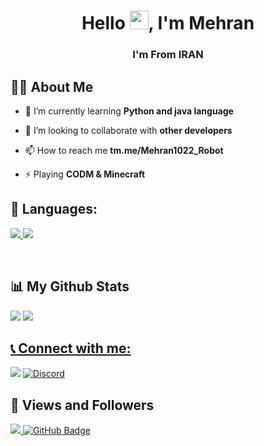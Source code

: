 <!-- 👋 Hi, I’m @Mehran1022mm
- 👀 I’m interested in ...
- 🌱 I’m currently learning ...
- 💞️ I’m looking to collaborate on ...
- 📫 How to reach me ...--->


<h1 align="center">Hello <img src="https://raw.githubusercontent.com/MartinHeinz/MartinHeinz/master/wave.gif" width="30px">, I'm Mehran</h1>
<h3 align="center">I'm From IRAN</h3>


## 🙋‍♂️ About Me

- 🌱 I’m currently learning **Python and java language**

- 👯 I’m looking to collaborate with **other developers**

- 📫 How to reach me **tm.me/Mehran1022_Robot**

- ⚡ Playing **CODM & Minecraft**

## 🚀 Languages:

<p align="left"> 
    <a href="https://www.python.org" target="_blank"> <img src="https://img.icons8.com/color/48/000000/python.png"/> </a> 
    <a style="padding-right:8px;" href="https://nodejs.org" target="_blank"> <img src="https://img.icons8.com/color/48/000000/nodejs.png"/> </a> 
</p>
<!-- [![React Badge](https://img.shields.io/badge/-React-61DBFB?style=for-the-badge&labelColor=black&logo=react&logoColor=61DBFB)](#)  [![Javascript Badge](https://img.shields.io/badge/-Javascript-F0DB4F?style=for-the-badge&labelColor=black&logo=javascript&logoColor=F0DB4F)](#) [![Typescript Badge](https://img.shields.io/badge/-Typescript-007acc?style=for-the-badge&labelColor=black&logo=typescript&logoColor=007acc)](#) [![Nodejs Badge](https://img.shields.io/badge/-Nodejs-3C873A?style=for-the-badge&labelColor=black&logo=node.js&logoColor=3C873A)](#) [![GraphQL Badge](https://img.shields.io/badge/-GraphQl-e535ab?style=for-the-badge&labelColor=black&logo=node.js&logoColor=e535ab)](#) -->
<br/>

## 📊 My Github Stats

<img src="https://github-readme-streak-stats.herokuapp.com/?user=Mehran1022mm&theme=algolia&count-private=true&v=2">
<img src="https://github-readme-stats.vercel.app/api/top-langs/?username=Mehran1022mm&langs_count=8&layout=compact&theme=react&hide_border=true&bg_color=0D1117">
<a href="https://github.com/Mehran1022?tab=followers">

## 📞 Connect with me:
<p align="left">

<a href = "https://telegram.org/mehran1022_robot"><img src="https://img.icons8.com/fluent/50/000000/telegram-app.png"/></a>
<a href="https://discord.com/users/759836059236040717"><img src="https://skillicons.dev/icons?i=discord" alt="Discord"/></a>

</p>

## 👀 Views and Followers
<a href="https://github.com/Meghna-DAS/github-profile-views-counter">
    <img src="https://komarev.com/ghpvc/?username=mehran1022mm">
</a>
<a href="https://github.com/mehran1022?tab=followers"><img src="https://img.shields.io/github/followers/mehran1022mm?label=Followers&style=social" alt="GitHub Badge"></a>
